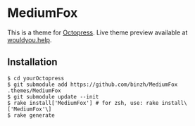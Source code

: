# MediumFox #

This is a theme for [Octopress](http://Octopress.org). Live theme preview available at [wouldyou.help](http://wouldyou.help).

## Installation ##

````
$ cd yourOctopress
$ git submodule add https://github.com/binzh/MediumFox .themes/MediumFox
$ git submodule update --init
$ rake install['MediumFox'] # for zsh, use: rake install\['MediumFox'\] 
$ rake generate
````

